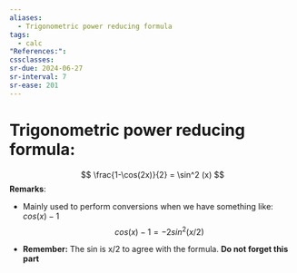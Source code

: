 ```yaml
---
aliases:
  - Trigonometric power reducing formula
tags:
  - calc
"References:": 
cssclasses: 
sr-due: 2024-06-27
sr-interval: 7
sr-ease: 201
---
```

# Trigonometric power reducing formula: 
$$
\frac{1-\cos(2x)}{2} = \sin^2 (x)
$$
**Remarks**: 
+ Mainly used to perform conversions when we have something like: $cos(x) - 1$ 
  $$
  cos(x) - 1 = -2sin^2(x/2)
  $$
  
+ **Remember:** The sin is x/2 to agree with the formula. **Do not forget this part**
